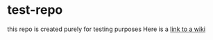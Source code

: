 # test-repo
this repo is created purely for testing purposes
Here is a [link to a wiki](https://github.com/CuriousCC/test-repo/wiki)

